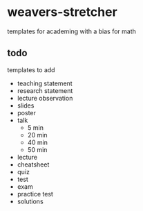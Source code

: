 # weavers-stretcher

templates for academing with a bias for math

## todo

templates to add

- teaching statement
- research statement
- lecture observation
- slides 
- poster  
- talk
  - 5 min
  - 20 min
  - 40 min
  - 50 min
- lecture
- cheatsheet
- quiz
- test
- exam
- practice test
- solutions
